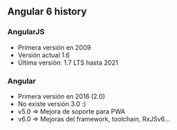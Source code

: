 ## Angular 6 history

### AngularJS
* Primera versión en 2009
* Versión actual 1.6
* Última versión: 1.7 LTS hasta 2021

### Angular
* Primera versión en 2016 (2.0)
* No existe versión 3.0 :)
* v5.0 => Mejora de soporte para PWA
* v6.0 => Mejoras del framework, toolchain, RxJSv6...
